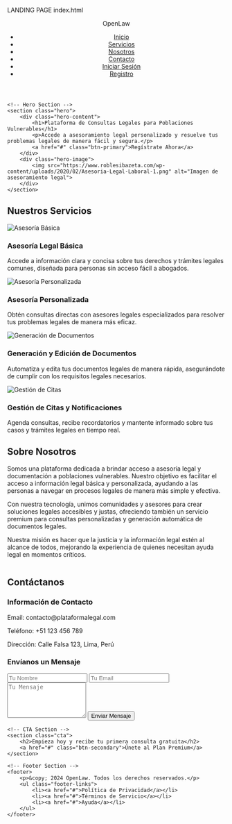 LANDING PAGE index.html

<!DOCTYPE html>
<html lang="es">
<head>
    <meta charset="UTF-8">
    <meta name="viewport" content="width=device-width, initial-scale=1.0">
    <meta http-equiv="X-UA-Compatible" content="IE=edge">
    <title>Plataforma de Consultas Legales</title>
    <link rel="stylesheet" href="styles.css">
    <link href="https://fonts.googleapis.com/css2?family=Poppins:wght@300;400;600&display=swap" rel="stylesheet">
</head>
<body>
    <!-- Header/Nav Section -->
    <header>
        <nav class="navbar">
            <div class="logo">Open<span>Law</span></div>
            <ul class="nav-links">
                <li><a href="#">Inicio</a></li>
                <li><a href="#servicios">Servicios</a></li>
                <li><a href="#nosotros">Nosotros</a></li>
                <li><a href="#contacto">Contacto</a></li>
                <li><a href="#" class="btn-login">Iniciar Sesión</a></li>
                <li><a href="#" class="btn-register">Registro</a></li>
            </ul>
        </nav>
    </header>

    <!-- Hero Section -->
    <section class="hero">
        <div class="hero-content">
            <h1>Plataforma de Consultas Legales para Poblaciones Vulnerables</h1>
            <p>Accede a asesoramiento legal personalizado y resuelve tus problemas legales de manera fácil y segura.</p>
            <a href="#" class="btn-primary">Regístrate Ahora</a>
        </div>
        <div class="hero-image">
            <img src="https://www.roblesibazeta.com/wp-content/uploads/2020/02/Asesoria-Legal-Laboral-1.png" alt="Imagen de asesoramiento legal">
        </div>
    </section>

 <!-- Services Section -->
<section id="servicios" class="services">
    <h2>Nuestros Servicios</h2>
    <div class="services-container">
        <div class="service-item">
            <img src="https://asesorias.com/empresas/wp-content/uploads/2019/06/asesor-legal-hero.png" alt="Asesoría Básica">
            <h3>Asesoría Legal Básica</h3>
            <p>Accede a información clara y concisa sobre tus derechos y trámites legales comunes, diseñada para personas sin acceso fácil a abogados.</p>
        </div>
        <div class="service-item">
            <img src="https://encrypted-tbn0.gstatic.com/images?q=tbn:ANd9GcS3WzhB0GDVMiX4RgFacVVuPgB5jmIc1wRYcQ&s" alt="Asesoría Personalizada">
            <h3>Asesoría Personalizada</h3>
            <p>Obtén consultas directas con asesores legales especializados para resolver tus problemas legales de manera más eficaz.</p>
        </div>
        <div class="service-item">
            <img src="https://geekflare.com/es/wp-content/uploads/2022/11/Features-of-Document-Generation-Software.png" alt="Generación de Documentos">
            <h3>Generación y Edición de Documentos</h3>
            <p>Automatiza y edita tus documentos legales de manera rápida, asegurándote de cumplir con los requisitos legales necesarios.</p>
        </div>
        <div class="service-item">
            <img src="https://xubium.com/wp-content/uploads/2021/01/Grupo-1822.png" alt="Gestión de Citas">
            <h3>Gestión de Citas y Notificaciones</h3>
            <p>Agenda consultas, recibe recordatorios y mantente informado sobre tus casos y trámites legales en tiempo real.</p>
        </div>
    </div>
</section>

  <!-- About Us Section -->
<section id="nosotros" class="about-us">
    <div class="about-container">
        <div class="about-text">
            <h2>Sobre Nosotros</h2>
            <p>Somos una plataforma dedicada a brindar acceso a asesoría legal y documentación a poblaciones vulnerables. Nuestro objetivo es facilitar el acceso a información legal básica y personalizada, ayudando a las personas a navegar en procesos legales de manera más simple y efectiva.</p>
            <p>Con nuestra tecnología, unimos comunidades y asesores para crear soluciones legales accesibles y justas, ofreciendo también un servicio premium para consultas personalizadas y generación automática de documentos legales.</p>
            <p>Nuestra misión es hacer que la justicia y la información legal estén al alcance de todos, mejorando la experiencia de quienes necesitan ayuda legal en momentos críticos.</p>
        </div>
        <div class="about-image">
            <img src="" alt="">
        </div>
    </div>
</section>

<!-- Contact Section -->
<section id="contacto" class="contact">
    <h2>Contáctanos</h2>
    <div class="contact-container">
        <div class="contact-info">
            <h3>Información de Contacto</h3>
            <p><i class="fas fa-envelope"></i> Email: contacto@plataformalegal.com</p>
            <p><i class="fas fa-phone-alt"></i> Teléfono: +51 123 456 789</p>
            <p><i class="fas fa-map-marker-alt"></i> Dirección: Calle Falsa 123, Lima, Perú</p>
        </div>
        <div class="contact-form">
            <h3>Envíanos un Mensaje</h3>
            <form action="#" method="post">
                <input type="text" name="nombre" placeholder="Tu Nombre" required>
                <input type="email" name="email" placeholder="Tu Email" required>
                <textarea name="mensaje" rows="5" placeholder="Tu Mensaje" required></textarea>
                <button type="submit">Enviar Mensaje</button>
            </form>
        </div>
    </div>
</section>

    <!-- CTA Section -->
    <section class="cta">
        <h2>Empieza hoy y recibe tu primera consulta gratuita</h2>
        <a href="#" class="btn-secondary">Únete al Plan Premium</a>
    </section>

    <!-- Footer Section -->
    <footer>
        <p>&copy; 2024 OpenLaw. Todos los derechos reservados.</p>
        <ul class="footer-links">
            <li><a href="#">Política de Privacidad</a></li>
            <li><a href="#">Términos de Servicio</a></li>
            <li><a href="#">Ayuda</a></li>
        </ul>
    </footer>
</body>
</html>
